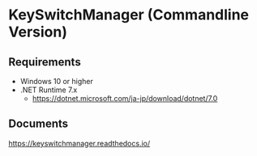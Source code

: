 # KeySwitchManager (Commandline Version)

## Requirements

- Windows 10 or higher
- .NET Runtime 7.x
  - https://dotnet.microsoft.com/ja-jp/download/dotnet/7.0


## Documents

https://keyswitchmanager.readthedocs.io/